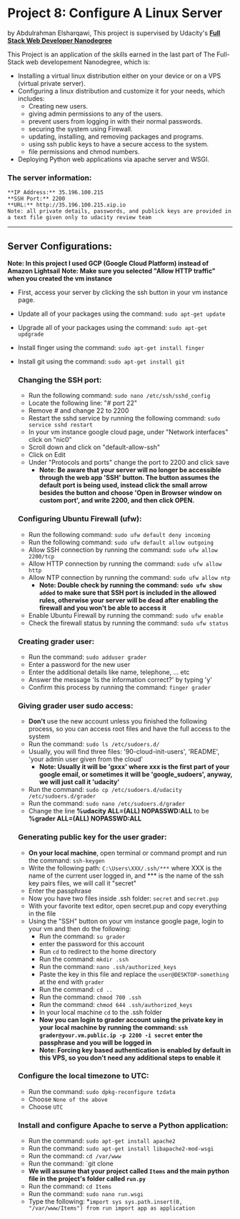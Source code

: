 # Project 8: Configure A Linux Server
by Abdulrahman Elsharqawi, This project is supervised by Udacity's **[Full Stack Web Developer Nanodegree](https://www.udacity.com/course/nd004)**

This Project is an application of the skills earned in the last part of The Full-Stack web developement Nanodegree, which is:
- Installing a virtual linux distribution either on your device or on a VPS (virtual private server).
- Configuring a linux distribution and customize it for your needs, which includes:
    * Creating new users.
    * giving admin permissions to any of the users.
    * prevent users from logging in with their normal passwords.
    * securing the system using Firewall.
    * updating, installing, and removing packages and programs.
    * using ssh public keys to have a secure access to the system.
    * file permissions and chmod numbers.
- Deploying Python web applications via apache server and WSGI.

### The server information:
    **IP Address:** 35.196.100.215
    **SSH Port:** 2200
    **URL:** http://35.196.100.215.xip.io
    Note: all private details, passwords, and publick keys are provided in a text file given only to udacity review team
----------------------

## Server Configurations:
**Note: In this project I used GCP (Google Cloud Platform) instead of Amazon Lightsail**
**Note: Make sure you selected "Allow HTTP traffic" when you created the vm instance**
* First, access your server by clicking the ssh button in your vm instance page.
* Update all of your packages using the command: `sudo apt-get update`
* Upgrade all of your packages using the command: `sudo apt-get updgrade`
* Install finger using the command: `sudo apt-get install finger`
* Install git using the command: `sudo apt-get install git`

    ### Changing the SSH port:
    * Run the following command: `sudo nano /etc/ssh/sshd_config`
    * Locate the following line: "# port 22"
    * Remove # and change 22 to 2200
    * Restart the sshd service by running the following command: `sudo service sshd restart`
    * In your vm instance google cloud page, under "Network interfaces" click on "nic0"
    * Scroll down and click on "default-allow-ssh"
    * Click on Edit
    * Under "Protocols and ports" change the port to 2200 and click save
        * **Note: Be aware that your server will no longer be accessible through the web app 'SSH' button. The button assumes the default port is being used, instead click the small arrow besides the button and choose 'Open in Browser window on custom port', and write 2200, and then click OPEN.**

    ### Configuring Ubuntu Firewall (ufw):
    * Run the following command: `sudo ufw default deny incoming`
    * Run the following command: `sudo ufw default allow outgoing`
    * Allow SSH connection by running the command: `sudo ufw allow 2200/tcp`
    * Allow HTTP connection by running the command: `sudo ufw allow http`
    * Allow NTP connection by running the command: `sudo ufw allow ntp`
        * **Note: Double check by running the command: `sudo ufw show added` to make sure that SSH port is included in the allowed rules, otherwise your server will be dead after enabling the firewall and you won't be able to access it**
    * Enable Ubuntu Firewall by running the command: `sudo ufw enable`
    * Check the firewall status by running the command: `sudo ufw status`

    ### Creating grader user:
    * Run the command: `sudo adduser grader`
    * Enter a password for the new user
    * Enter the additional details like name, telephone, ... etc
    * Answer the message 'Is the information correct?' by typing 'y'
    * Confirm this process by running the command: `finger grader`

    ### Giving grader user sudo access:
    * **Don't** use the new account unless you finished the following process, so you can access root files and have the full access to the system
    * Run the command: `sudo ls /etc/sudoers.d/`
    * Usually, you will find three files: '90-cloud-init-users', 'README', 'your admin user given from the cloud'
        * **Note: Usually it will be 'gxxx' where xxx is the first part of your google email, or sometimes it will be 'google_sudoers', anyway, we will just call it 'udacity'**
    * Run the command: `sudo cp /etc/sudoers.d/udacity /etc/sudoers.d/grader`
    * Run the command: `sudo nano /etc/sudoers.d/grader`
    * Change the line **%udacity ALL=(ALL) NOPASSWD:ALL** to be **%grader ALL=(ALL) NOPASSWD:ALL**

    ### Generating public key for the user grader:
    * **On your local machine**, open terminal or command prompt and run the command: `ssh-keygen`
    * Write the following path: `C:\Users\XXX/.ssh/***` where XXX is the name of the current user logged in, and *** is the name of the ssh key pairs files, we will call it "secret"
    * Enter the passphrase
    * Now you have two files inside .ssh folder: `secret` and `secret.pup`
    * With your favorite text editor, open secret.pup and copy everything in the file
    * Using the "SSH" button on your vm instance google page, login to your vm and then do the following:
        * Run the command: `su grader`
        * enter the password for this account
        * Run `cd` to redirect to the home directory
        * Run the command: `mkdir .ssh`
        * Run the command: `nano .ssh/authorized_keys`
        * Paste the key in this file and replace the `user@DESKTOP-something` at the end with `grader`
        * Run the command: `cd ..`
        * Run the command: `chmod 700 .ssh`
        * Run the command: `chmod 644 .ssh/authorized_keys`
        * In your local machine `cd` to the .ssh folder
        * **Now you can login to grader account using the private key in your local machine by running the command: `ssh grader@your.vm.public.ip -p 2200 -i secret` enter the passphrase and you will be logged in**
        * **Note: Forcing key based authentication is enabled by default in this VPS, so you don't need any additional steps to enable it**

    ### Configure the local timezone to UTC:
    * Run the command: `sudo dpkg-reconfigure tzdata`
    * Choose `None of the above`
    * Choose `UTC`

    ### Install and configure Apache to serve a Python application:
    * Run the command: `sudo apt-get install apache2`
    * Run the command: `sudo apt-get install libapache2-mod-wsgi`
    * Run the command: `cd /var/www`
    * Run the command: `git clone <your-project-github-url>
    * **We will assume that your project called `Items` and the main python file in the project's folder called `run.py`**
    * Run the command: `cd Items`
    * Run the command: `sudo nano run.wsgi`
    * Type the following:
        *`import sys
        sys.path.insert(0, "/var/www/Items")
        from run import app as application`
